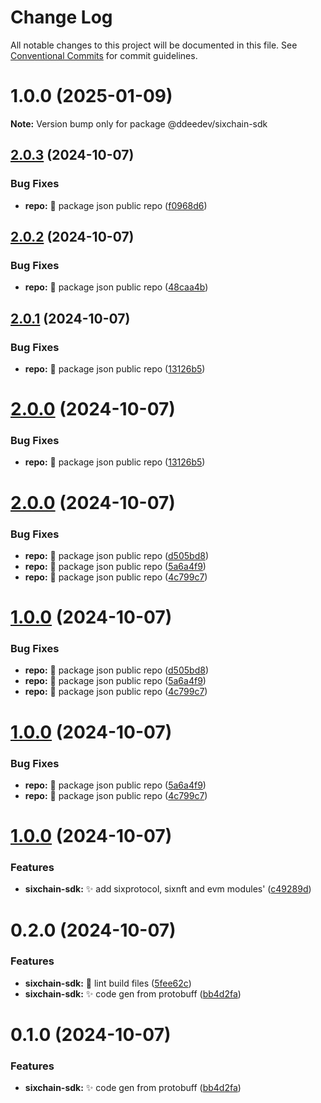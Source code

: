 # Change Log

All notable changes to this project will be documented in this file.
See [Conventional Commits](https://conventionalcommits.org) for commit guidelines.

# 1.0.0 (2025-01-09)

**Note:** Version bump only for package @ddeedev/sixchain-sdk





## [2.0.3](https://github.com/thesixnetwork/sixchain-sdk/compare/@thesixnetwork/sixchain-sdk@2.0.2...@thesixnetwork/sixchain-sdk@2.0.3) (2024-10-07)


### Bug Fixes

* **repo:** :bug: package json public repo ([f0968d6](https://github.com/thesixnetwork/sixchain-sdk/commit/f0968d6927351a091c97b332905978cacda6d6cc))





## [2.0.2](https://github.com/thesixnetwork/sixchain-sdk/compare/@thesixnetwork/sixchain-sdk@2.0.1...@thesixnetwork/sixchain-sdk@2.0.2) (2024-10-07)


### Bug Fixes

* **repo:** :bug: package json public repo ([48caa4b](https://github.com/thesixnetwork/sixchain-sdk/commit/48caa4b5940f86b0697faed1c6fe8831a38a8dab))





## [2.0.1](https://github.com/thesixnetwork/sixchain-sdk/compare/@thesixnetwork/sixchain-sdk@2.0.0...@thesixnetwork/sixchain-sdk@2.0.1) (2024-10-07)


### Bug Fixes

* **repo:** :bug: package json public repo ([13126b5](https://github.com/thesixnetwork/sixchain-sdk/commit/13126b55bc28601a4e947ce4691e60033952569e))





# [2.0.0](https://github.com/thesixnetwork/sixchain-sdk/compare/@thesixnetwork/sixchain-sdk@2.0.0...@thesixnetwork/sixchain-sdk@2.0.0) (2024-10-07)


### Bug Fixes

* **repo:** :bug: package json public repo ([13126b5](https://github.com/thesixnetwork/sixchain-sdk/commit/13126b55bc28601a4e947ce4691e60033952569e))





# [2.0.0](https://github.com/thesixnetwork/sixchain-sdk/compare/@thesixnetwork/sixchain-sdk@1.0.0...@thesixnetwork/sixchain-sdk@2.0.0) (2024-10-07)


### Bug Fixes

* **repo:** :bug: package json public repo ([d505bd8](https://github.com/thesixnetwork/sixchain-sdk/commit/d505bd826e78a0803447849ca1375e52269bd250))
* **repo:** :bug: package json public repo ([5a6a4f9](https://github.com/thesixnetwork/sixchain-sdk/commit/5a6a4f9fbb51023e077753f3940a66a318b1a92c))
* **repo:** :bug: package json public repo ([4c799c7](https://github.com/thesixnetwork/sixchain-sdk/commit/4c799c7ff52c3689a3fa9baebf5dd5747875647b))





# [1.0.0](https://github.com/thesixnetwork/sixchain-sdk/compare/@thesixnetwork/sixchain-sdk@1.0.0...@thesixnetwork/sixchain-sdk@1.0.0) (2024-10-07)


### Bug Fixes

* **repo:** :bug: package json public repo ([d505bd8](https://github.com/thesixnetwork/sixchain-sdk/commit/d505bd826e78a0803447849ca1375e52269bd250))
* **repo:** :bug: package json public repo ([5a6a4f9](https://github.com/thesixnetwork/sixchain-sdk/commit/5a6a4f9fbb51023e077753f3940a66a318b1a92c))
* **repo:** :bug: package json public repo ([4c799c7](https://github.com/thesixnetwork/sixchain-sdk/commit/4c799c7ff52c3689a3fa9baebf5dd5747875647b))





# [1.0.0](https://github.com/thesixnetwork/sixchain-sdk/compare/@thesixnetwork/sixchain-sdk@1.0.0...@thesixnetwork/sixchain-sdk@1.0.0) (2024-10-07)


### Bug Fixes

* **repo:** :bug: package json public repo ([5a6a4f9](https://github.com/thesixnetwork/sixchain-sdk/commit/5a6a4f9fbb51023e077753f3940a66a318b1a92c))
* **repo:** :bug: package json public repo ([4c799c7](https://github.com/thesixnetwork/sixchain-sdk/commit/4c799c7ff52c3689a3fa9baebf5dd5747875647b))





# [1.0.0](https://github.com/thesixnetwork/sixchain-sdk/compare/@thesixnetwork/sixchain-sdk@0.2.0...@thesixnetwork/sixchain-sdk@1.0.0) (2024-10-07)


### Features

* **sixchain-sdk:** :sparkles: add sixprotocol, sixnft and evm modules' ([c49289d](https://github.com/thesixnetwork/sixchain-sdk/commit/c49289d442a726d30d2bb029b3af271883fdb80a))





# 0.2.0 (2024-10-07)


### Features

* **sixchain-sdk:** :art: lint build files ([5fee62c](https://github.com/thesixnetwork/sixchain-sdk/commit/5fee62c4ed01cf9b4514662aa7ed03859f3a5308))
* **sixchain-sdk:** :sparkles: code gen from protobuff ([bb4d2fa](https://github.com/thesixnetwork/sixchain-sdk/commit/bb4d2faeac83e7fd450b0ce6b8c478e298de79e7))





# 0.1.0 (2024-10-07)


### Features

* **sixchain-sdk:** :sparkles: code gen from protobuff ([bb4d2fa](https://github.com/thesixnetwork/sixchain-sdk/commit/bb4d2faeac83e7fd450b0ce6b8c478e298de79e7))

